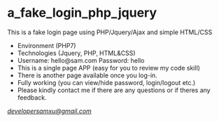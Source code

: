 # a_fake_login_php_jquery

This is a fake login page using PHP/Jquery/Ajax and simple HTML/CSS

<ul>
<li>Environment (PHP7)</li>
<li>Technologies (Jquery, PHP, HTML&CSS)</li>
<li>Username: hello@sam.com    Password: hello</li>
<li>This is a single page APP (easy for you to review my code skill)</li>
<li>There is another page available once you log-in.</li>
<li>Fully working (you can view/hide password, login/logout etc.)</li>
<li>Please kindly contact me if there are any questions or if theres any feedback.</li>
</ul>

<i href="mailto:someone@example.com?Subject=Hi%20Sam">developersamxu@gmail.com</i>
